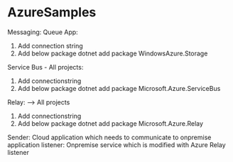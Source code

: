 # AzureSamples

Messaging:
Queue App:
1. Add connection string
2. Add below package
    dotnet add package WindowsAzure.Storage
    
Service Bus - All projects:
1. Add connectionstring
2. Add below package
 dotnet add package Microsoft.Azure.ServiceBus

Relay: --> All projects
1. Add connectionstring
2. Add below package
dotnet add package Microsoft.Azure.Relay

Sender: Cloud application which needs to communicate to onpremise application
listener: Onpremise service which is modified with Azure Relay listener
